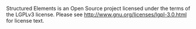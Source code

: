 Structured Elements is an Open Source project licensed under the terms of
the LGPLv3 license. Please see <http://www.gnu.org/licenses/lgpl-3.0.html>
for license text.
